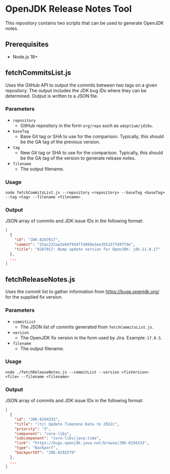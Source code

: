 # OpenJDK Release Notes Tool

This repository contains two scripts that can be used to generate OpenJDK notes.

## Prerequisites
 
* Node.js 18+

## fetchCommitsList.js

Uses the GitHub API to output the commits between two tags on a given repository. The output includes the JDK bug IDs where they can be determined. Output is written to a JSON file.

### Parameters

* `repository`
  * GitHub repository in the form `org/repo` such as `adoptium/jd19u`.
* `baseTag`
  * Base Git tag or SHA to use for the comparison. Typically, this should be the GA tag of the previous version.
* `tag`
  * New Git tag or SHA to use for the comparison. Typically, this should be the GA tag of the version to generate release notes.
* `filename`
  * The output filename.

### Usage

```console 
node fetchCommitsList.js --repository <repository> --baseTag <baseTag> --tag <tag> --filename <filename>
```

### Output

JSON array of commits and JDK issue IDs in the following format:

```JSON
[
  {
    "id": "JDK-8287017",
    "commit": "25ac222aa2e04f934ffd989e3ee355157f497fde",
    "title": "8287017: Bump update version for OpenJDK: jdk-11.0.17"
  },
  ...
]
```

##  fetchReleaseNotes.js

Uses the commit list to gather information from https://bugs.openjdk.org/ for the supplied fix version.

### Parameters

* `commitList`
  * The JSON list of commits generated from `fetchCommitsList.js`.
* `version`
  * The OpenJDK fix version in the form used by Jira. Example: `17.0.5`.
* `filename`
  * The output filename.

### Usage

```console 
node ./fetchReleaseNotes.js --commitList --version <fixVersion>
<file> --filename <filename>
```

### Output

JSON array of commits and JDK issue IDs in the following format:

```JSON
[
  {
    "id": "JDK-8294333",
    "title": "(tz) Update Timezone Data to 2022c",
    "priority": "3",
    "component": "core-libs",
    "subcomponent": "core-libs/java.time",
    "link": "https://bugs.openjdk.java.net/browse/JDK-8294333",
    "type": "Backport",
    "backportOf": "JDK-8292579"
  },
  ...
]
```
